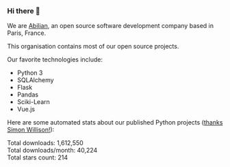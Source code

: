 ### Hi there 👋

We are [Abilian](https://abilian.com/), an open source software development company based in Paris, France.

This organisation contains most of our open source projects.

Our favorite technologies include:

- Python 3
- SQLAlchemy
- Flask
- Pandas
- Sciki-Learn
- Vue.js

Here are some automated stats about our published Python projects
([thanks Simon Willison!][sw-post]):

<!--marker-->
Total downloads: 1,612,550<br>
Total downloads/month: 40,224<br>
Total stars count: 214
<!--end-->

[sw-post]: https://simonwillison.net/2020/Jul/10/self-updating-profile-readme/